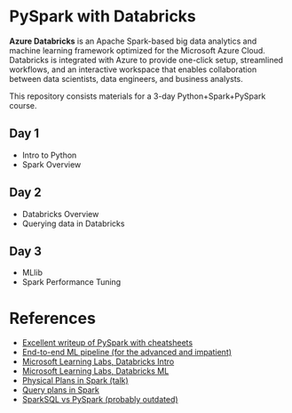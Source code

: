 # PySpark with Databricks

**Azure Databricks** is an Apache Spark-based big data analytics and machine learning framework optimized for the Microsoft Azure Cloud.
Databricks is integrated with Azure to provide one-click setup, streamlined workflows, and an interactive workspace that enables collaboration between data scientists, data engineers, and business analysts.

This repository consists materials for a 3-day Python+Spark+PySpark course.


## Day 1
- Intro to Python 
- Spark Overview

## Day 2
- Databricks Overview
- Querying data in Databricks

## Day 3
- MLlib
- Spark Performance Tuning

# References
- [Excellent writeup of PySpark with cheatsheets](https://runawayhorse001.github.io/LearningApacheSpark/preface.html)
- [End-to-end ML pipeline (for the advanced and impatient)](https://github.com/colbyford/PyDataCLT_Jan2020)
- [Microsoft Learning Labs, Databricks Intro](https://github.com/MicrosoftLearning/databricks-intro)
- [Microsoft Learning Labs, Databricks ML](https://github.com/MicrosoftLearning/databricks-ml)
- [Physical Plans in Spark (talk)](https://www.youtube.com/watch?v=99fYi2mopbs)
- [Query plans in Spark](https://towardsdatascience.com/mastering-query-plans-in-spark-3-0-f4c334663aa4)
- [SparkSQL vs PySpark (probably outdated)](https://community.cloudera.com/t5/Community-Articles/Spark-RDDs-vs-DataFrames-vs-SparkSQL/ta-p/246547)